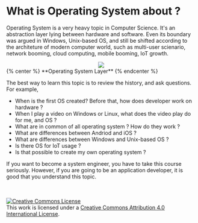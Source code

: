 # What is Operating System about ?

Operating System is a very heavy topic in Computer Science. It's an abstraction layer lying between hardware and software. Even its boundary was argued in Windows, Unix-based OS, and still be shifted according to the architeture of modern computer world, such as multi-user scienario, network booming, cloud computing, mobile booming, IoT growth.

<div style="text-align:center">
<img src="https://upload.wikimedia.org/wikipedia/commons/e/e1/Operating_system_placement.svg">
</div>
{% center %} **Operating System Layer** {% endcenter %}

The best way to learn this topic is to review the history, and ask questions. For example,

* When is the first OS created? Before that, how does developer work on hardware ?
* When I play a video on Windows or Linux, what does the video play do for me, and OS ?
* What are in common of all operating system ? How do they work ?
* What are differences between Andriod and iOS ?
* What are differences between Windows and Unix-based OS ?
* Is there OS for IoT usage ?
* Is that possible to create my own operating system ?

If you want to become a system engineer, you have to take this course seriously. However, if you are going to be an application developer, it is good that you understand this topic.

<br /><br /><a rel="license" href="http://creativecommons.org/licenses/by/4.0/"><img alt="Creative Commons License" style="border-width:0" src="https://i.creativecommons.org/l/by/4.0/88x31.png" /></a><br />This work is licensed under a <a rel="license" href="http://creativecommons.org/licenses/by/4.0/">Creative Commons Attribution 4.0 International License</a>.
